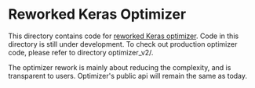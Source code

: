 # Reworked Keras Optimizer

This directory contains code for [reworked Keras optimizer](go/new-keras-optimizer).
Code in this directory is still under development. To check out production
optimizer code, please refer to directory optimizer_v2/.

The optimizer rework is mainly about reducing the complexity, and is transparent
 to users. Optimizer's public api will remain the same as today.
